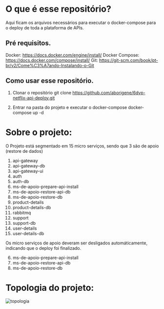 # O que é esse repositório?

Aqui ficam os arquivos necessários para executar o docker-compose para o deploy de toda a plataforma de APIs.

## Pré requisitos.

Docker: https://docs.docker.com/engine/install/
Docker Compose: https://docs.docker.com/compose/install/
Git: https://git-scm.com/book/pt-br/v2/Come%C3%A7ando-Instalando-o-Git

## Como usar esse repositório.

1. Clonar o repositório
git clone https://github.com/aborigene/6dvp-netflix-api-deploy.git

2. Entrar na pasta do projeto e executar o docker-compose
docker-compose up -d

# Sobre o projeto:

O Projeto está segmentado em 15 micro serviços, sendo que 3 são de apoio (restore de dados)

1. api-gateway
2. api-gateway-db
3. api-gateway-ui
4. auth
5. auth-db
6. ms-de-apoio-prepare-api-install
7. ms-de-apoio-restore-api-db
8. ms-de-apoio-restore-db    
9. product-details           
10. product-details-db        
11. rabbitmq
12. support 
13. support-db
14. user-details
15. user-details-db

Os micro serviços de apoio deveram ser desligados automáticamente, indicando que o deploy foi finalizado.

6. ms-de-apoio-prepare-api-install
7. ms-de-apoio-restore-api-db
8. ms-de-apoio-restore-db 

# Topologia do projeto:

<img src="https://readme-image.s3.amazonaws.com/6dvp-netflix.jpg" alt="topologia"/>
